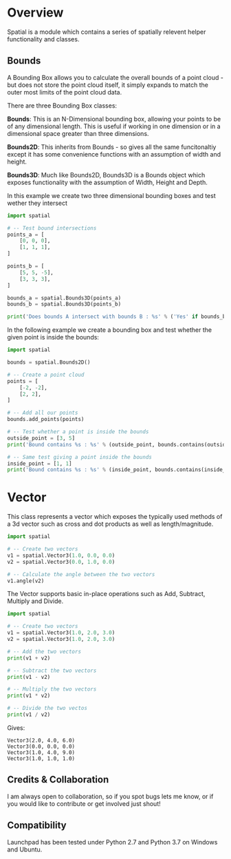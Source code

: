 # Overview
Spatial is a module which contains a series of spatially relevent helper
functionality and classes. 

## Bounds
A Bounding Box allows you
to calculate the overall bounds of a point cloud - but does not store
the point cloud itself, it simply expands to match the outer most limits
of the point cloud data.

There are three Bounding Box classes:

__Bounds__: This is an N-Dimensional bounding box, allowing your points to
be of any dimensional length. This is useful if working in one dimension
or in a dimensional space greater than three dimensions.

__Bounds2D__: This inherits from Bounds - so gives all the same funcitonaltiy
except it has some convenience functions with an assumption of width
and height.

__Bounds3D__: Much like Bounds2D, Bounds3D is a Bounds object which exposes
functionality with the assumption of Width, Height and Depth.

In this example we create two three dimensional bounding boxes
and test wether they intersect

```python
import spatial

# -- Test bound intersections
points_a = [
    [0, 0, 0],
    [1, 1, 1],
]

points_b = [
    [5, 5, -5],
    [3, 3, 3],
]

bounds_a = spatial.Bounds3D(points_a)
bounds_b = spatial.Bounds3D(points_b)

print('Does bounds A intersect with bounds B : %s' % ('Yes' if bounds_b.intersects(bounds_a) else 'No'))
```


In the following example we create a bounding box and test whether
the given point is inside the bounds:

```python
import spatial

bounds = spatial.Bounds2D()

# -- Create a point cloud
points = [
    [-2, -2],
    [2, 2],
]

# -- Add all our points
bounds.add_points(points)

# -- Test whether a point is inside the bounds
outside_point = [3, 5]
print('Bound contains %s : %s' % (outside_point, bounds.contains(outside_point)))

# -- Same test giving a point inside the bounds
inside_point = [1, 1]
print('Bound contains %s : %s' % (inside_point, bounds.contains(inside_point)))
```

# Vector

This class represents a vector which exposes the typically used
methods of a 3d vector such as cross and dot products as well as 
length/magnitude.
    
```python
import spatial

# -- Create two vectors
v1 = spatial.Vector3(1.0, 0.0, 0.0)
v2 = spatial.Vector3(0.0, 1.0, 0.0)

# -- Calculate the angle between the two vectors
v1.angle(v2)
```

The Vector supports basic in-place operations such as 
Add, Subtract, Multiply and Divide.
    
```python
import spatial

# -- Create two vectors
v1 = spatial.Vector3(1.0, 2.0, 3.0)
v2 = spatial.Vector3(1.0, 2.0, 3.0)

# -- Add the two vectors
print(v1 + v2)

# -- Subtract the two vectors
print(v1 - v2)

# -- Multiply the two vectors
print(v1 * v2)

# -- Divide the two vectos
print(v1 / v2)
```  

Gives:
    
    Vector3(2.0, 4.0, 6.0)
    Vector3(0.0, 0.0, 0.0)
    Vector3(1.0, 4.0, 9.0)
    Vector3(1.0, 1.0, 1.0)

## Credits & Collaboration


I am always open to collaboration, so if you spot bugs lets me know, or if
you would like to contribute or get involved just shout!


## Compatibility

Launchpad has been tested under Python 2.7 and Python 3.7 on Windows and Ubuntu.
